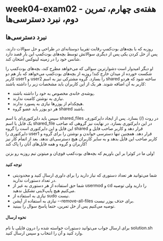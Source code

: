 # week04-exam02 - هفته‌ی چهارم، تمرین دوم، نبرد دسترسی‌ها
## نبرد دسترسی‌ها

روزبه که با بچه‌های بوت‌کمپ رقابت تقریبا دوستانه‌ای در طراحی و حل سوالات دارند، پس از حل کردن یکی پس از دیگری سوالاتش توسط بچه‌های بوت‌کمپ این بار قصد دارد شانس خود را در زمینه لینوکس امتحان کند.

او دیگر امیدوار است دشوارترین سوالی که می‌خواهد مطرح کند، بچه‌های بوت‌کمپ را شکست خورده از میدان خارج کند! روزبه از بچه‌های بوت‌کمپ می‌خواهد که باز هم دو کاربر user1 و user2 را بسازد. گروه مشترکی نیز به اسم shared ساخته شود که هردو کاربر به آن اضافه شوند. هر یک از این کاربران باید مشخصات زیر را داشته باشند:

- پوشه‌ی خانه‌ی مخصوص به خود را داشته باشند.
- نیازی به نوشتن کامنت ندارند.
- هیچکدام از یوزرها نیازی به پسورد ندارند.
- هر دو یوزر باید عضو گروه shared باشند.

سپس باید دایرکتوری‌ای با اسم shared_files در روت (/) بسازد. پس از ایجاد دایرکتوری، یک فایل با اسم shared_file در این دایرکتوری بسازد. در نهایت نیز گروهی که صاحب این فایل و این دایرکتوری است را گروه shared قرار دهد و کاربر صاحب فایل و دایرکتوری را user1 قرار دهد. همچنین تنها دسترسی خواندن و نوشتن را برای گروه و کاربر صاحب این فایل بدهد و به سایر کاربران هیچ دسترسی‌ای ندهد. بعد از اتمام کار نیز کاربران و گروه‌ و همه فایل‌های آنا‌ن را پاک کند!

ولی ما در کوئرا بر این باوریم که بچه‌های بوت‌کمپ قوی‌ان و میتونن تیم روزبه رو بزنن!

#### توجه کنید
- شما می‌توانید هر تعداد دستوری که نیاز دارید را برای داوری ارسال کنید و محدودیتی در تعداد دستورات ندارید.
- شما حق استفاده از هر دستوری به غیر از usermod و cd را دارید ولی توصیه می‌کنیم هیچ پایپ‌لاینی تشکیل ندهید.
- نیازی به استفاده از sudo نیست.
- نیازی به استفاده از آپشن --remove-all-files برای حذف یوزر نیست.
- توصیه می‌کنیم پس از حل تمرین، حتما پاسخ سوال را ببینید.

#### نحوه ارسال
برای ارسال جواب می‌توانید دستورات خواسته شده را درون فایلی با نام solution.sh وارد کنید و آن را انتخاب و سپس ارسال کنید.

